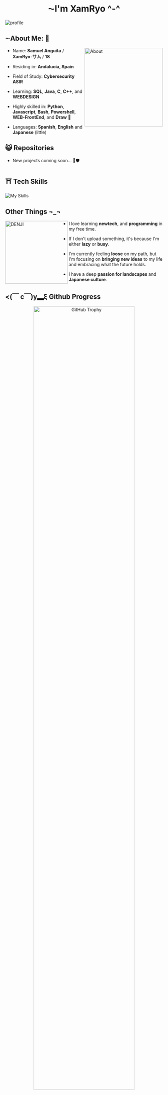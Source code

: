 ## <h1 align="center">⁓I'm XamRyo ^-^</h1>
<img src="https://i.ibb.co/KWXg6Tj/profile.png" alt="profile" border="0">

## ⁓About Me: 🍃
<img align="right" src="https://i.ibb.co/BCqfv31/About.jpg" alt="About" width=250 border="0">

- Name: **Samuel Anguita** / **XamRyo-サム** / **18**

- Residing in: **Andalucía, Spain**

- Field of Study: **Cybersecurity ASIR** 

- Learning: **SQL**, **Java**, **C**, **C++**, and **WEBDESIGN**

- Highly skilled in: **Python**, **Javascript**, **Bash**, **Powershell**, **WEB-FrontEnd**, and **Draw** 📓

- Languages: **Spanish**, **English** and **Japanese** (little)


## 😺 Repositories 

- New projects coming soon... 🔧🛡️

## ⛩️ Tech Skills
![My Skills](https://skillicons.dev/icons?i=py,js,html,css,bash,powershell,c,git,java,vscode,windows,linux)
## Other Things ¬_¬
<img src="https://i.ibb.co/GkdwQhW/DENJI.jpg" alt="DENJI" width=200 border="0" align=left>
<div align="left">

- I love learning **newtech**, and **programming** in my free time.

- If I don't upload something, it's because I'm either **lazy** or **busy**.

- I'm currently feeling **loose** on my path, but I'm focusing on **bringing new ideas** to my life and embracing what the future holds.

- I have a deep **passion for landscapes** and **Japanese culture**.

</div>

## <(￣ c￣)y▂ξ Github Progress

<div align="center">
  <img width="80%" src="https://github-profile-trophy.vercel.app/?username=xamryo&theme=gruvbox&no-frame=true&no-bg=true&margin-w=15&margin-h=15" alt="GitHub Trophy"/>
</div>

<div align="center">
  
![GitHub Stats](https://github-readme-stats.vercel.app/api?username=xamryo&show_icons=true&theme=tokyonight&hide_border=true)
  
![Top Langs](https://github-readme-stats.vercel.app/api/top-langs/?username=xamryo&layout=compact&theme=tokyonight&hide_border=true)

</div>
